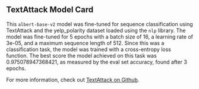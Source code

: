 ## TextAttack Model Card
This `albert-base-v2` model was fine-tuned for sequence classification using TextAttack 
and the yelp_polarity dataset loaded using the `nlp` library. The model was fine-tuned 
for 5 epochs with a batch size of 16, a learning 
rate of 3e-05, and a maximum sequence length of 512. 
Since this was a classification task, the model was trained with a cross-entropy loss function. 
The best score the model achieved on this task was 0.975078947368421, as measured by the 
eval set accuracy, found after 3 epochs.

For more information, check out [TextAttack on Github](https://github.com/QData/TextAttack).
